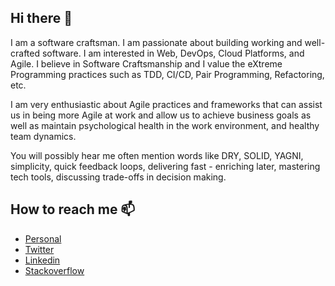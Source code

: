 ## Hi there 👋

I am a software craftsman. I am passionate about building working and well-crafted software. I am interested in Web, DevOps, Cloud Platforms, and Agile. I believe in Software Craftsmanship and I value the eXtreme Programming practices such as TDD, CI/CD, Pair Programming, Refactoring, etc.

I am very enthusiastic about Agile practices and frameworks that can assist us in being more Agile at work and allow us to achieve business goals as well as maintain psychological health in the work environment, and healthy team dynamics.

You will possibly hear me often mention words like DRY, SOLID, YAGNI, simplicity, quick feedback loops, delivering fast - enriching later, mastering tech tools, discussing trade-offs in decision making. 

## How to reach me 📫 

- [Personal](https://apavlidi.com/) 
- [Twitter](https://twitter.com/alpavlidi) 
- [Linkedin](https://www.linkedin.com/in/apavlidi/)
- [Stackoverflow](https://stackoverflow.com/users/5656255/alexis-pavlidis)
